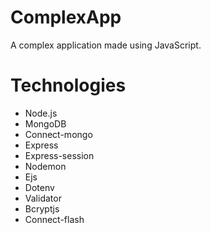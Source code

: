 # ComplexApp
A complex application made using JavaScript.

# Technologies
* Node.js
* MongoDB
* Connect-mongo
* Express
* Express-session
* Nodemon
* Ejs
* Dotenv
* Validator
* Bcryptjs
* Connect-flash